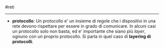 #reti 
___

- **protocollo**: Un protocollo e' un insieme di regole che i dispositivi in una rete devono rispettare per essere in grado di comunicare. In alcuni casi un protocollo solo non basta, ed e' importante che siano più *layer*, ognuno con un proprio protocollo. Si parla in quel caso di **layering di protocolli**.